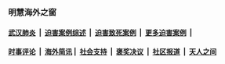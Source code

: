 
### 明慧海外之窗

####  [武汉肺炎](indexes/365.md?t=04162201) &nbsp;|&nbsp;  [迫害案例综述](indexes/328.md?t=04162201) &nbsp;|&nbsp; [迫害致死案例](indexes/277.md?t=04162201)  &nbsp;|&nbsp; [更多迫害案例](indexes/81.md?t=04162201)  &nbsp;|&nbsp; 
####  [时事评论](indexes/19.md?t=04162201) &nbsp;|&nbsp; [海外简讯](indexes/245.md?t=04162201)&nbsp;|&nbsp;  [社会支持](indexes/140.md?t=04162201) &nbsp;|&nbsp; [褒奖决议](indexes/282.md?t=04162201) &nbsp;|&nbsp; [社区报道](indexes/91.md?t=04162201)  &nbsp;|&nbsp; [天人之间](indexes/78.md?t=04162201) 


